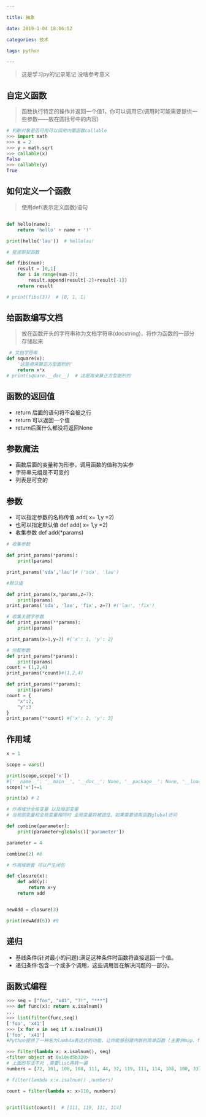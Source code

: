 ```yaml
---

title: 抽象

date: 2019-1-04 18:06:52

categories: 技术

tags: python

---
```


> 这是学习py的记录笔记 没啥参考意义

<!-- more -->   

## 自定义函数

> 函数执行特定的操作并返回一个值1，你可以调用它(调用时可能需要提供一些参数——放在圆括号中的内容)

```python
# 判断对象是否可用可以调用内置函数callable
>>> import math
>>> x = 2
>>> y = math.sqrt
>>> callable(x)
False
>>> callable(y)
True
```

## 如何定义一个函数

> 使用def(表示定义函数)语句

```python

def hello(name):
    return 'hello' + name + '!'

print(hello('lau'))  # hellolau!

# 斐波那契函数

def fibs(num):
    result = [0,1]
    for i in range(num-2):
        result.append(result[-2]+result[-1])
    return result

# print(fibs(3))  # [0, 1, 1]
```

## 给函数编写文档

> 放在函数开头的字符串称为文档字符串(docstring)，将作为函数的一部分存储起来

```python
 # 文档字符串
def square(x):
    '这是用来算正方型面积的'
    return x*x
# print(square.__doc__)  # 这是用来算正方型面积的
```

## 函数的返回值

- return 后面的语句将不会被之行
- return 可以返回一个值
- return后面什么都没将返回None

## 参数魔法

- 函数后面的变量称为形参，调用函数的值称为实参
- 字符串元组是不可变的
- 列表是可变的

## 参数

- 可以指定参数的名称传值  add( x= 1,y =2)
- 也可以指定默认值 def add( x= 1,y =2) 
- 收集参数  def add(*params)

```python
# 收集参数

def print_params(*params):
    print(params)

print_params('sda','lau')# ('sda', 'lau')

#默认值

def print_params(x,*params,z=7):
    print(params)
print_params('sda', 'lau', 'fix', z=7) #('lau', 'fix')

# 收集关键字参数
def print_params(**params):
    print(params)

print_params(x=1,y=2) #{'x': 1, 'y': 2}

# 分配参数
def print_params(*params):
    print(params)
count = (1,2,4)
print_params(*count)#(1,2,4)

def print_params(**params):
    print(params)
count = {
    "x":2,
    "y":3
}
print_params(**count) #{'x': 2, 'y': 3}
```

## 作用域

```python
x = 1

scope = vars()

print(scope,scope['x'])
#{'__name__': '__main__', '__doc__': None, '__package__': None, '__loader__': <_frozen_importlib_external.SourceFileLoader object at 0x1059dc208>, '__spec__': None, '__annotations__': {}, '__builtins__': <module 'builtins' (built-in)>, '__file__': 'fun.py', '__cached__': None, 'hello': <function hello at 0x105904268>, 'fibs': <function fibs at 0x105a24158>, 'square': <function square at 0x105a241e0>, 'x': 1, 'scope': {...}} 1
scope['x']+=1

print(x) # 2

# 作用域分全局变量 以及局部变量
# 当局部变量和全局变量相同时 全局变量将被遮住，如果需要请用函数global访问

def combine(parameter):
    print(parameter+globals()['parameter'])

parameter = 4

combine(2) #6

# 作用域嵌套 可以产生闭包

def closure(x):
    def add(y):
        return x+y
    return add


newAdd = closure(3)

print(newAdd(6)) #9

```

## 递归

- 基线条件(针对最小的问题):满足这种条件时函数将直接返回一个值。
- 递归条件:包含一个或多个调用，这些调用旨在解决问题的一部分。

## 函数式编程

```python
>>> seq = ["foo", "x41", "?!", "***"]
>>> def func(x): return x.isalnum()
...
>>> list(filter(func,seq))
['foo', 'x41']
>>> [x for x in seq if x.isalnum()]
['foo', 'x41']
#Python提供了一种名为lambda表达式的功能，让你能够创建内嵌的简单函数 (主要供map、filter和reduce使用)

>>> filter(lambda x: x.isalnum(), seq)
<filter object at 0x10ed5b320>
# 上面的写法不对 ,需要list再转一遍
numbers = [72, 101, 108, 108, 111, 44, 32, 119, 111, 114, 108, 100, 33]

# filter(lambda x:x.isalnum() ,numbers)

count = filter(lambda x: x>110, numbers)


print(list(count))  # [111, 119, 111, 114]

```

